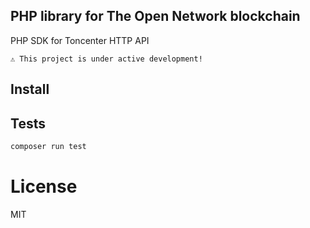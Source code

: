 PHP library for The Open Network blockchain
---

PHP SDK for Toncenter HTTP API

`⚠️ This project is under active development!`

## Install

<!-- ```bash
composer require olifanton/ton
``` -->

## Tests

```bash
composer run test
```

# License

MIT
